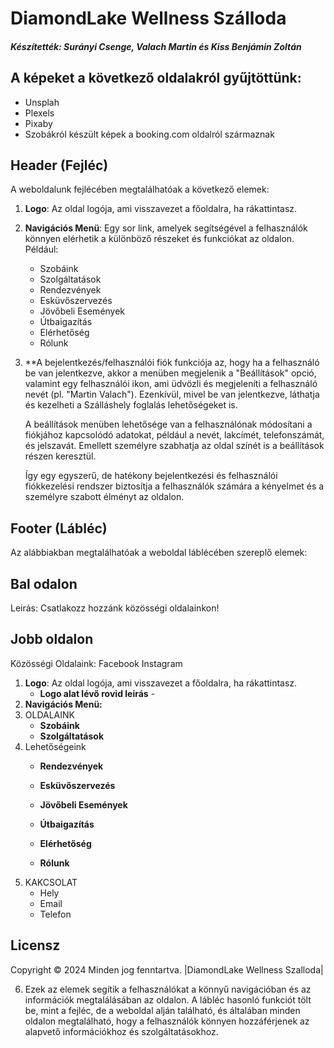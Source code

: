 # DiamondLake Wellness Szálloda
##### Készítették: Surányi Csenge, Valach Martin és Kiss Benjámin Zoltán

## A képeket a következő oldalakról gyűjtöttünk: 
- Unsplah
- Plexels
- Pixaby
- Szobákról készült képek a booking.com oldalról származnak

## Header (Fejléc)

A weboldalunk fejlécében megtalálhatóak a következő elemek:

1. **Logo**: Az oldal logója, ami visszavezet a főoldalra, ha rákattintasz.
2. **Navigációs Menü**: Egy sor link, amelyek segítségével a felhasználók könnyen elérhetik a különböző részeket és funkciókat az oldalon. Például:

   - Szobáink
   - Szolgáltatások
   - Rendezvények
   - Esküvőszervezés
   - Jövőbeli Események
   - Útbaigazítás
   - Elérhetőség
   - Rólunk
     
3. **A bejelentkezés/felhasználói fiók funkciója az, hogy ha a felhasználó be van jelentkezve, akkor a menüben megjelenik a "Beállítások" opció, valamint egy felhasználói ikon, ami üdvözli és megjeleníti a 
     felhasználó nevét (pl. "Martin Valach"). Ezenkívül, mivel be van jelentkezve, láthatja és kezelheti a Szálláshely foglalás lehetőségeket is.

     A beállítások menüben lehetősége van a felhasználónak módosítani a fiókjához kapcsolódó adatokat, például a nevét, lakcímét, telefonszámát, és jelszavát. Emellett személyre szabhatja az oldal színét is a 
     beállítások részen keresztül.

     Így egy egyszerű, de hatékony bejelentkezési és felhasználói fiókkezelési rendszer biztosítja a felhasználók számára a kényelmet és a személyre szabott élményt az oldalon.

## Footer (Lábléc)
Az alábbiakban megtalálhatóak a weboldal láblécében szereplő elemek:
## Bal odalon
   Leirás: Csatlakozz hozzánk közösségi oldalainkon!
## Jobb oldalon
   Közösségi Oldalaink: Facebook  Instagram
1. **Logo**: Az oldal logója, ami visszavezet a főoldalra, ha rákattintasz.
   - **Logo alat lévő rovid leirás** -
2. **Navigációs Menü:**
3. OLDALAINK
   - **Szobáink**
   - **Szolgáltatások**
4. Lehetőségeink
   - **Rendezvények**
     
   - **Esküvőszervezés**
   - **Jövőbeli Események**
     
   - **Útbaigazítás**
     
   - **Elérhetőség**
   - **Rólunk**
5. KAKCSOLAT
   - Hely
   - Email
   - Telefon

## Licensz
Copyright © 2024 Minden jog fenntartva. |DiamondLake Wellness Szalloda|

6. Ezek az elemek segítik a felhasználókat a könnyű navigációban és az információk megtalálásában az oldalon. A lábléc hasonló funkciót tölt be, mint a fejléc, de a weboldal alján található, és általában minden oldalon megtalálható, hogy a felhasználók könnyen hozzáférjenek az alapvető információkhoz és szolgáltatásokhoz.



